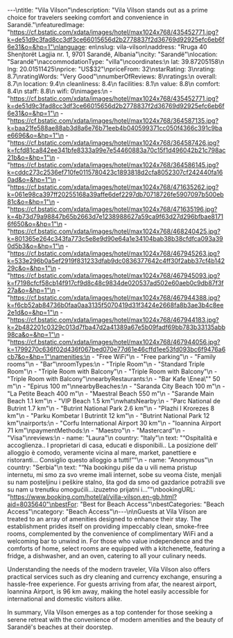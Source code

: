 ---\ntitle: "Vila Vilson"\ndescription: "Vila Vilson stands out as a prime choice for travelers seeking comfort and convenience in Sarandë."\nfeaturedImage: "https://cf.bstatic.com/xdata/images/hotel/max1024x768/435452771.jpg?k=de51d9c3fad8cc3df3ce66015656d2b2778837f2d36769d92925efc6eb6f6e31&o=&hp=1"\nlanguage: en\nslug: vila-vilson\naddress: "Rruga 40 Shenjtorët Lagjia nr. 1, 9701 Sarandë, Albania"\ncity: "Sarandë"\nlocation: "Sarandë"\naccommodationType: "villa"\ncoordinates:\n  lat: 39.87205158\n  lng: 20.01511425\nprice: "US$32"\npriceFrom: 32\nstarRating: 3\nrating: 8.7\nratingWords: "Very Good"\nnumberOfReviews: 8\nratings:\n  overall: 8.7\n  location: 9.4\n  cleanliness: 8.4\n  facilities: 8.1\n  value: 8.8\n  comfort: 8.4\n  staff: 8.8\n  wifi: 0\nimages:\n  - "https://cf.bstatic.com/xdata/images/hotel/max1024x768/435452771.jpg?k=de51d9c3fad8cc3df3ce66015656d2b2778837f2d36769d92925efc6eb6f6e31&o=&hp=1"\n  - "https://cf.bstatic.com/xdata/images/hotel/max1024x768/364587135.jpg?k=baa21fe588ae88ab3d8a6e76b71eeb4b040599371cc050f4366c391c9bae6696&o=&hp=1"\n  - "https://cf.bstatic.com/xdata/images/hotel/max1024x768/364587426.jpg?k=fcfd81ca842ee341bfe8333a99e7e54460883a70c15f1d496042b21c798ac21b&o=&hp=1"\n  - "https://cf.bstatic.com/xdata/images/hotel/max1024x768/364586145.jpg?k=cddc273c2536ef710fe0115780423c1893818d2cfa8052307cf242440fa160ad&o=&hp=1"\n  - "https://cf.bstatic.com/xdata/images/hotel/max1024x768/471635262.jpg?k=061e98ca397ff20255168a39affe6def2297db70718726fe5907097b500eb81c&o=&hp=1"\n  - "https://cf.bstatic.com/xdata/images/hotel/max1024x768/471635196.jpg?k=4b73d79a98847b65b2663d7e1238988627a59ca9f63d27d296bfbae81716f650&o=&hp=1"\n  - "https://cf.bstatic.com/xdata/images/hotel/max1024x768/468240425.jpg?k=801365e264c343fa773c5e8e9d90e64a1e34104bab38b38cfdfca093a390d5b3&o=&hp=1"\n  - "https://cf.bstatic.com/xdata/images/hotel/max1024x768/467945263.jpg?k=533e296b0a5ef2919f831233dfab9dc0836377642c4ff30f2abb37cf4b14229c&o=&hp=1"\n  - "https://cf.bstatic.com/xdata/images/hotel/max1024x768/467945093.jpg?k=f7198cfcf58cb14f917cf9d8c48c9834de020537ad502e60aeb0c9db87f3f27a&o=&hp=1"\n  - "https://cf.bstatic.com/xdata/images/hotel/max1024x768/467944388.jpg?k=f6cb52ab84736b0faa0aa3135f5070419d31f3424e2668fa8b3ae3b4c8ee2e1d&o=&hp=1"\n  - "https://cf.bstatic.com/xdata/images/hotel/max1024x768/467944183.jpg?k=2b482201c0329c013d7fba47d2a41389a67e5b09fadf69bb783b33135abb98ca&o=&hp=1"\n  - "https://cf.bstatic.com/xdata/images/hotel/max1024x768/467944056.jpg?k=1799270c636f02d436f067bed070e77d61e46cffd1ee53fd093bc6f9476a6cb7&o=&hp=1"\namenities:\n  - "Free WiFi"\n  - "Free parking"\n  - "Family rooms"\n  - "Bar"\nroomTypes:\n  - "Triple Room"\n  - "Standard Triple Room"\n  - "Triple Room with Balcony"\n  - "Triple Room with Balcony"\n  - "Triple Room with Balcony"\nnearbyRestaurants:\n  - "Bar Kafe \Enea\\"\" 50 m"\n  - "Epirus 100 m"\nnearbyBeaches:\n  - "Saranda City Beach 100 m"\n  - "La Petite Beach 400 m"\n  - "Maestral Beach 550 m"\n  - "Sarande Main Beach 1.1 km"\n  - "VIP Beach 1.5 km"\nwhatsNearby:\n  - "Parc National de Butrint 1.7 km"\n  - "Butrint National Park 2.6 km"\n  - "Plazhi I Krorezes 8 km"\n  - "Parku Kombetar I Butrintit 12 km"\n  - "Butrint National Park 12 km"\nairports:\n  - "Corfu International Airport 30 km"\n  - "Ioannina Airport 71 km"\npaymentMethods:\n  - "Maestro"\n  - "Mastercard"\n  - "Visa"\nreviews:\n  - name: "Laura"\n    country: "Italy"\n    text: "“Ospitalità e accoglienza.. I proprietari di casa, educati e disponibili.. La posizione dell' alloggio è comodo, veramente vicina al mare, market, panettiere e ristoranti... Consiglio questo alloggio a tutti!”"\n  - name: "Anonymous"\n    country: "Serbia"\n    text: "“Na bookingu piše da u vili nema pristup internetu, mi smo za svo vreme imali internet, sobe su veoma čiste, menjali su nam posteljinu i peškire stalno, šta god da smo od gazdarice potražili sve su nam u trenutku omogućili...izuzetno prijatni i...”"\nbookingURL: "https://www.booking.com/hotel/al/villa-vilson.en-gb.html?aid=8035640"\nbestFor: "Best for Beach Access"\nbestCategories: "Beach Access"\ncategory: "Beach Access"\n---\n\nGuests at Vila Vilson are treated to an array of amenities designed to enhance their stay. The establishment prides itself on providing impeccably clean, smoke-free rooms, complemented by the convenience of complimentary WiFi and a welcoming bar to unwind in. For those who value independence and the comforts of home, select rooms are equipped with a kitchenette, featuring a fridge, a dishwasher, and an oven, catering to all your culinary needs.

Understanding the needs of the modern traveler, Vila Vilson also offers practical services such as dry cleaning and currency exchange, ensuring a hassle-free experience. For guests arriving from afar, the nearest airport, Ioannina Airport, is 96 km away, making the hotel easily accessible for international and domestic visitors alike.

In summary, Vila Vilson emerges as a top contender for those seeking a serene retreat with the convenience of modern amenities and the beauty of Sarandë's beaches at their doorstep.